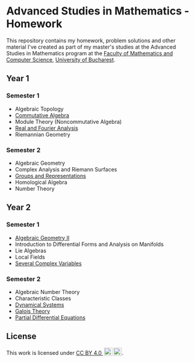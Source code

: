 # Advanced Studies in Mathematics - Homework

This repository contains my homework, problem solutions and other material I've created as part of my master's studies at the Advanced Studies in Mathematics program at the [Faculty of Mathematics and Computer Science](https://fmi.unibuc.ro/), [University of Bucharest](https://unibuc.ro/).

## Year 1

### Semester 1

- Algebraic Topology
- [Commutative Algebra](year-1/semester-1/commutative-algebra/)
- Module Theory (Noncommutative Algebra)
- [Real and Fourier Analysis](year-1/semester-1/fourier-analysis/)
- Riemannian Geometry

### Semester 2

- Algebraic Geometry
- Complex Analysis and Riemann Surfaces
- [Groups and Representations](year-1/semester-2/groups-and-representations/)
- Homological Algebra
- Number Theory

## Year 2

### Semester 1

- [Algebraic Geometry II](year-2/semester-1/algebraic-geometry/)
- Introduction to Differential Forms and Analysis on Manifolds
- Lie Algebras
- Local Fields
- [Several Complex Variables](year-2/semester-1/several-complex-variables/)

### Semester 2

- Algebraic Number Theory
- Characteristic Classes
- [Dynamical Systems](year-2/semester-2/dynamical-systems/)
- [Galois Theory](year-2/semester-2/galois-theory/)
- [Partial Differential Equations](year-2/semester-2/partial-differential-equations/)

## License

<p xmlns:cc="http://creativecommons.org/ns#" >This work is licensed under <a href="https://creativecommons.org/licenses/by/4.0/?ref=chooser-v1" target="_blank" rel="license noopener noreferrer" style="display:inline-block;">CC BY 4.0 <img style="height:22px!important;margin-left:3px;vertical-align:text-bottom;" src="https://mirrors.creativecommons.org/presskit/icons/cc.svg?ref=chooser-v1" alt=""><img style="height:22px!important;margin-left:3px;vertical-align:text-bottom;" src="https://mirrors.creativecommons.org/presskit/icons/by.svg?ref=chooser-v1" alt=""></a>.</p>
